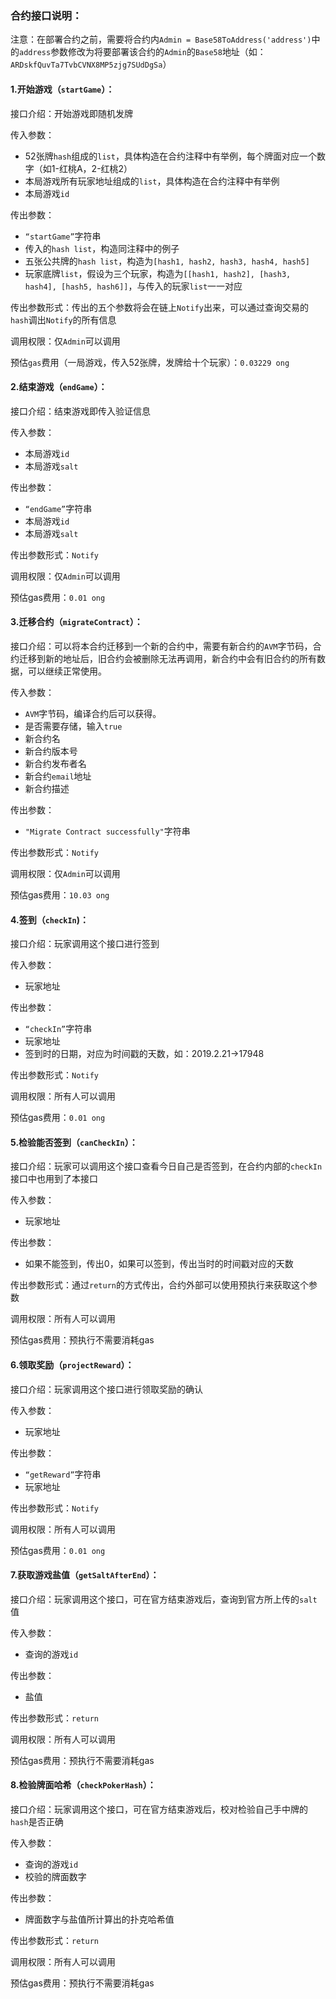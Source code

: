 ### 合约接口说明：

注意：在部署合约之前，需要将合约内`Admin = Base58ToAddress('address')`中的`address`参数修改为将要部署该合约的`Admin`的`Base58`地址（如：`ARDskfQuvTa7TvbCVNX8MP5zjg7SUdDgSa`）

#### 1.开始游戏（`startGame`）：

接口介绍：开始游戏即随机发牌

传入参数：

- 52张牌`hash`组成的`list`，具体构造在合约注释中有举例，每个牌面对应一个数字（如1-红桃A，2-红桃2）
- 本局游戏所有玩家地址组成的`list`，具体构造在合约注释中有举例
- 本局游戏`id`

传出参数：

- `“startGame”`字符串
- 传入的`hash list`，构造同注释中的例子
- 五张公共牌的`hash list`，构造为`[hash1, hash2, hash3, hash4, hash5]`
- 玩家底牌`list`，假设为三个玩家，构造为`[[hash1, hash2], [hash3, hash4], [hash5, hash6]]`，与传入的玩家`list`一一对应

传出参数形式：传出的五个参数将会在链上`Notify`出来，可以通过查询交易的`hash`调出`Notify`的所有信息

调用权限：仅`Admin`可以调用

预估`gas`费用（一局游戏，传入52张牌，发牌给十个玩家）：`0.03229 ong`

#### 2.结束游戏（`endGame`）：

接口介绍：结束游戏即传入验证信息

传入参数：

- 本局游戏`id`
- 本局游戏`salt`

传出参数：

- `“endGame”`字符串
- 本局游戏`id`
- 本局游戏`salt`

传出参数形式：`Notify`

调用权限：仅`Admin`可以调用

预估gas费用：`0.01 ong`

#### 3.迁移合约（`migrateContract`）：

接口介绍：可以将本合约迁移到一个新的合约中，需要有新合约的`AVM`字节码，合约迁移到新的地址后，旧合约会被删除无法再调用，新合约中会有旧合约的所有数据，可以继续正常使用。

传入参数：

- `AVM`字节码，编译合约后可以获得。
- 是否需要存储，输入`true`
- 新合约名
- 新合约版本号
- 新合约发布者名
- 新合约`email`地址
- 新合约描述

传出参数：

- `"Migrate Contract successfully"`字符串

传出参数形式：`Notify`

调用权限：仅`Admin`可以调用

预估gas费用：`10.03 ong`

#### 4.签到（`checkIn`)：

接口介绍：玩家调用这个接口进行签到

传入参数：

- 玩家地址

传出参数：

- `“checkIn”`字符串
- 玩家地址
- 签到时的日期，对应为时间戳的天数，如：2019.2.21->17948

传出参数形式：`Notify`

调用权限：所有人可以调用

预估gas费用：`0.01 ong`

#### 5.检验能否签到（`canCheckIn`）：

接口介绍：玩家可以调用这个接口查看今日自己是否签到，在合约内部的`checkIn`接口中也用到了本接口

传入参数：

- 玩家地址

传出参数：

- 如果不能签到，传出0，如果可以签到，传出当时的时间戳对应的天数

传出参数形式：通过`return`的方式传出，合约外部可以使用预执行来获取这个参数

调用权限：所有人可以调用

预估gas费用：预执行不需要消耗gas

#### 6.领取奖励（`projectReward`）：

接口介绍：玩家调用这个接口进行领取奖励的确认

传入参数：

- 玩家地址

传出参数：

- `“getReward”`字符串
- 玩家地址

传出参数形式：`Notify`

调用权限：所有人可以调用

预估gas费用：`0.01 ong`

#### 7.获取游戏盐值（`getSaltAfterEnd`）：

接口介绍：玩家调用这个接口，可在官方结束游戏后，查询到官方所上传的`salt`值

传入参数：

- 查询的游戏`id`

传出参数：

- 盐值

传出参数形式：`return`

调用权限：所有人可以调用

预估gas费用：预执行不需要消耗gas

#### 8.检验牌面哈希（`checkPokerHash`）：

接口介绍：玩家调用这个接口，可在官方结束游戏后，校对检验自己手中牌的`hash`是否正确

传入参数：

- 查询的游戏`id`
- 校验的牌面数字

传出参数：

- 牌面数字与盐值所计算出的扑克哈希值

传出参数形式：`return`

调用权限：所有人可以调用

预估gas费用：预执行不需要消耗gas
